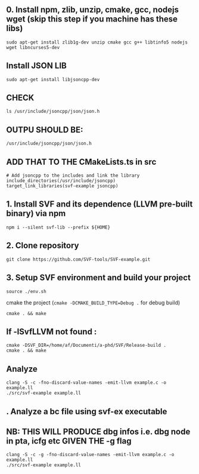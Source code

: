 ## 0. Install npm, zlib, unzip, cmake, gcc, nodejs wget (skip this step if you machine has these libs)

```
sudo apt-get install zlib1g-dev unzip cmake gcc g++ libtinfo5 nodejs wget libncurses5-dev
```

## Install JSON LIB
```
sudo apt-get install libjsoncpp-dev
```
## CHECK 
```
ls /usr/include/jsoncpp/json/json.h
```
## OUTPU SHOULD BE: 
```
/usr/include/jsoncpp/json/json.h
```
## ADD THAT TO THE CMakeLists.ts in src
```
# Add jsoncpp to the includes and link the library
include_directories(/usr/include/jsoncpp)
target_link_libraries(svf-example jsoncpp)
```

## 1. Install SVF and its dependence (LLVM pre-built binary) via npm
```
npm i --silent svf-lib --prefix ${HOME}
```

## 2. Clone repository
```
git clone https://github.com/SVF-tools/SVF-example.git
```

## 3. Setup SVF environment and build your project 
```
source ./env.sh
```
cmake the project (`cmake -DCMAKE_BUILD_TYPE=Debug .` for debug build)
```
cmake . && make
```
## If -lSvfLLVM not found :
```
cmake -DSVF_DIR=/home/af/Documenti/a-phd/SVF/Release-build .
cmake . && make
```

## Analyze 
```
clang -S -c -fno-discard-value-names -emit-llvm example.c -o example.ll
./src/svf-example example.ll
```

## . Analyze a bc file using svf-ex executable
## NB: THIS WILL PRODUCE dbg infos i.e. dbg node in pta, icfg etc GIVEN THE -g flag
```
clang -S -c -g -fno-discard-value-names -emit-llvm example.c -o example.ll
./src/svf-example example.ll
```


